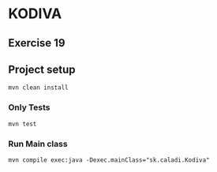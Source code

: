# KODIVA
## Exercise 19

## Project setup
```
mvn clean install
```

### Only Tests
```
mvn test
```

### Run Main class
```
mvn compile exec:java -Dexec.mainClass="sk.caladi.Kodiva"
```

